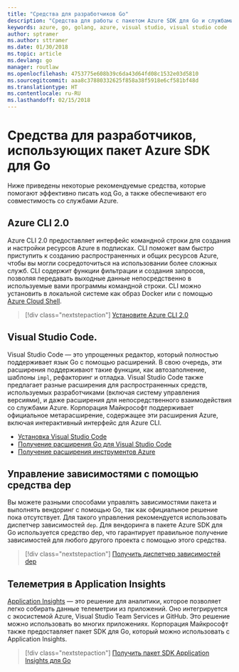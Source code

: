 ```yaml
---
title: "Средства для разработчиков Go"
description: "Средства для работы с пакетом Azure SDK для Go и службами Azure"
keywords: azure, go, golang, azure, visual studio, visual studio code
author: sptramer
ms.author: sttramer
ms.date: 01/30/2018
ms.topic: article
ms.devlang: go
manager: routlaw
ms.openlocfilehash: 4753775e608b39c6da43d64fd08c1532e03d5810
ms.sourcegitcommit: aaa8c37880332625f858a38f5918e6cf581bf48d
ms.translationtype: HT
ms.contentlocale: ru-RU
ms.lasthandoff: 02/15/2018
---
```

# <a name="tools-for-developers-using-the-azure-sdk-for-go"></a>Средства для разработчиков, использующих пакет Azure SDK для Go

Ниже приведены некоторые рекомендуемые средства, которые помогают эффективно писать код Go, а также обеспечивают его совместимость со службами Azure.

## <a name="azure-cli-20"></a>Azure CLI 2.0

Azure CLI 2.0 предоставляет интерфейс командной строки для создания и настройки ресурсов Azure в подписках. CLI поможет вам быстро приступить к созданию распространенных и общих ресурсов Azure, чтобы вы могли сосредоточиться на использовании более сложных служб. CLI содержит функции фильтрации и создания запросов, позволяя передавать выходные данные непосредственно в используемые вами программы командной строки. CLI можно установить в локальной системе как образ Docker или с помощью [Azure Cloud Shell](https://docs.microsoft.com/en-us/azure/cloud-shell/overview).

> [!div class="nextstepaction"]
> [Установите Azure CLI 2.0](/cli/azure/install-azure-cli)

## <a name="visual-studio-code"></a>Visual Studio Code.

Visual Studio Code — это упрощенных редактор, который полностью поддерживает язык Go с помощью расширений. В свою очередь, эти расширения поддерживают такие функции, как автозаполнение, шаблоны `impl`, рефакторинг и отладка. Visual Studio Code также предлагает разные расширения для распространенных средств, используемых разработчиками (включая систему управления версиями), и даже расширения для непосредственного взаимодействия со службами Azure. Корпорация Майкрософт поддерживает официальное метарасширение, содержащее эти расширения Azure, включая интерактивный интерфейс для Azure CLI.

* [Установка Visual Studio Code](https://code.visualstudio.com/Download)
* [Получение расширения Go для Visual Studio Code](https://code.visualstudio.com/docs/languages/go)
* [Получение расширения инструментов Azure](https://marketplace.visualstudio.com/items?itemName=ms-vscode.vscode-azureextensionpack)

## <a name="dependency-management-with-dep"></a>Управление зависимостями с помощью средства dep

Вы можете разными способами управлять зависимостями пакета и выполнять вендоринг с помощью Go, так как официальное решение пока отсутствует. Для такого управления рекомендуется использовать диспетчер зависимостей `dep`. Для вендоринга в пакете Azure SDK для Go используется средство dep, что гарантирует правильное получение зависимостей для любого другого проекта с помощью этого средства.

> [!div class="nextstepaction"]
> [Получить диспетчер зависимостей dep](https://github.com/tools/godep)

## <a name="telemetry-with-application-insights"></a>Телеметрия в Application Insights

[Application Insights](https://azure.microsoft.com/en-us/services/application-insights/) — это решение для аналитики, которое позволяет легко собирать данные телеметрии из приложений. Оно интегрируется с экосистемой Azure, Visual Studio Team Services и GitHub. Это решение можно использовать во многих приложениях. Корпорация Майкрософт также предоставляет пакет SDK для Go, который можно использовать с Application Insights.

> [!div class="nextstepaction"]
> [Получить пакет SDK Application Insights для Go](https://github.com/Microsoft/ApplicationInsights-Go) 
